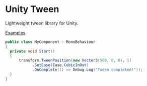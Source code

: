 # Unity Tween

Lightweight tween library for Unity.

[Examples](https://github.com/hgrandry/unity-examples/tree/master/Assets/Tween)

```csharp
public class MyComponent : MonoBehaviour
{
  private void Start()
  {
      transform.TweenPosition(new Vector3(500, 0, 0), 1)
            .SetEase(Ease.CubicInOut)
            .OnComplete(() => Debug.Log("Tween completed!"));
  }
}
```
